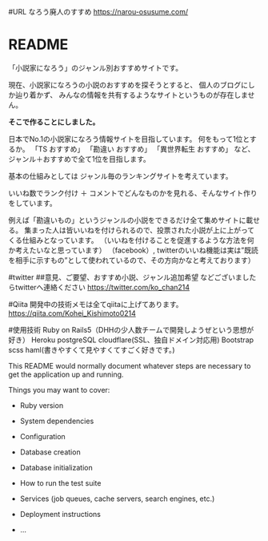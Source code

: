 #URL
なろう廃人のすすめ
https://narou-osusume.com/

# README
「小説家になろう」のジャンル別おすすめサイトです。

現在、小説家になろうの小説のおすすめを探そうとすると、
個人のブログにしか辿り着かず、
みんなの情報を共有するようなサイトというものが存在しません。

**そこで作ることにしました。**

日本でNo.1の小説家になろう情報サイトを目指しています。
何をもって1位とするか。
「TS おすすめ」 「勘違い おすすめ」 「異世界転生 おすすめ」
など、ジャンル＋おすすめで全て1位を目指します。

基本の仕組みとしては
ジャンル毎のランキングサイトを考えています。

いいね数でランク付け ＋ コメントでどんなものかを見れる、そんなサイト作りをしています。

例えば「勘違いもの」というジャンルの小説をできるだけ全て集めサイトに載せる。
集まった人は皆いいねを付けられるので、投票された小説が上に上がってくる仕組みとなっています。
（いいねを付けることを促進するような方法を何か考えたいなと思っています）
（facebook）, twitterのいいね機能は実は”既読を相手に示すもの”として使われているので、その方向かなと考えております）


#twitter
##意見、ご要望、おすすめ小説、ジャンル追加希望 などございましたらtwitterへ連絡ください
https://twitter.com/ko_chan214

#Qiita
開発中の技術メモは全てqiitaに上げてあります。
https://qiita.com/Kohei_Kishimoto0214


#使用技術
Ruby on Rails5（DHHの少人数チームで開発しようぜという思想が好き）
Heroku
postgreSQL
cloudflare(SSL、独自ドメイン対応用)
Bootstrap
scss
haml(書きやすくて見やすくてすごく好きです。)



This README would normally document whatever steps are necessary to get the
application up and running.

Things you may want to cover:

* Ruby version

* System dependencies

* Configuration

* Database creation

* Database initialization

* How to run the test suite

* Services (job queues, cache servers, search engines, etc.)

* Deployment instructions

* ...
